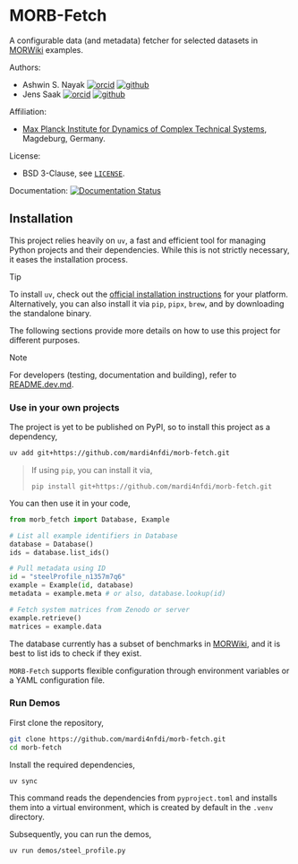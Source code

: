 # MORB-Fetch

A configurable data (and metadata) fetcher for selected datasets in [MORWiki](https://modelreduction.org/morwiki) examples.

Authors:
- Ashwin S. Nayak
  [![orcid](https://img.shields.io/badge/%20-orcid-black?logo=orcid&style=plastic)](https://orcid.org/0000-0002-9855-2377)
  [![github](https://img.shields.io/badge/%20-github-black?logo=github&style=plastic)](https://github.com/ashwin-nayak)
- Jens Saak
  [![orcid](https://img.shields.io/badge/%20-orcid-black?logo=orcid&style=plastic)](https://orcid.org/0000-0001-5567-9637)
  [![github](https://img.shields.io/badge/%20-github-black?logo=github&style=plastic)](https://github.com/drittelhacker)

Affiliation:
- [Max Planck Institute for Dynamics of Complex Technical Systems](https://www.mpi-magdeburg.mpg.de), Magdeburg, Germany.

License:
- BSD 3-Clause, see [`LICENSE`](LICENSE).

Documentation:
[![Documentation Status](https://readthedocs.org/projects/morb-fetch/badge/?version=latest)](https://morb-fetch.readthedocs.io/en/latest/?badge=latest)

## Installation

This project relies heavily on `uv`, a fast and efficient tool for managing Python projects and their dependencies. While this is not strictly necessary, it eases the installation process.

> [!tip]
> To install `uv`, check out the [official installation instructions](https://docs.astral.sh/uv/getting-started/installation/) for your platform. Alternatively, you can also install it via `pip`, `pipx`, `brew`, and by downloading the standalone binary.

The following sections provide more details on how to use this project for different purposes.

> [!note]
> For developers (testing, documentation and building), refer to [README.dev.md](README.dev.md).

### Use in your own projects

The project is yet to be published on PyPI, so to install this project as a dependency,

```bash
uv add git+https://github.com/mardi4nfdi/morb-fetch.git
```
> If using `pip`, you can install it via,
> ```
> pip install git+https://github.com/mardi4nfdi/morb-fetch.git
> ```

You can then use it in your code,
```python
from morb_fetch import Database, Example

# List all example identifiers in Database
database = Database()
ids = database.list_ids()

# Pull metadata using ID
id = "steelProfile_n1357m7q6"
example = Example(id, database)
metadata = example.meta # or also, database.lookup(id)

# Fetch system matrices from Zenodo or server
example.retrieve()
matrices = example.data
```

The database currently has a subset of benchmarks in [MORWiki](https://modelreduction.org/morwiki), and it is best to list ids to check if they exist.

`MORB-Fetch` supports flexible configuration through environment variables or a YAML configuration file.

### Run Demos
First clone the repository,

```bash
git clone https://github.com/mardi4nfdi/morb-fetch.git
cd morb-fetch
```

Install the required dependencies,

```bash
uv sync
```
This command reads the dependencies from `pyproject.toml` and installs them into a virtual environment, which is created by default in the `.venv` directory.

Subsequently, you can run the demos,

```bash
uv run demos/steel_profile.py
```

